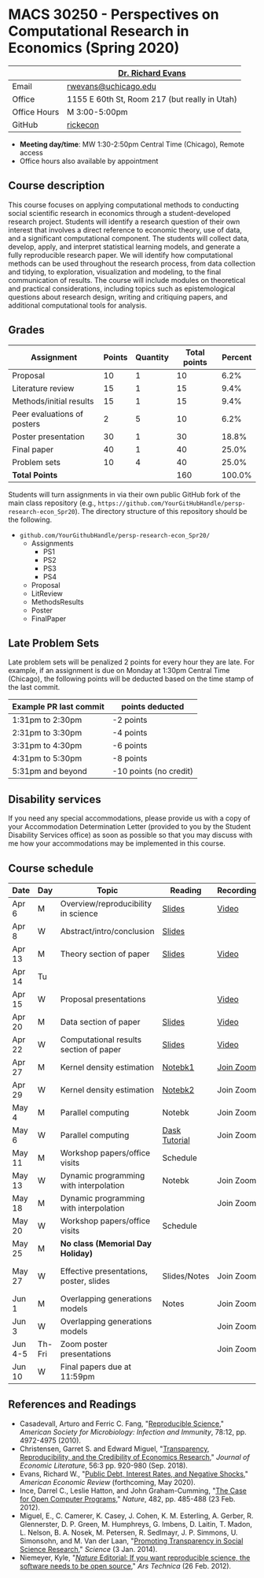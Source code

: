 # MACS 30250 - Perspectives on Computational Research in Economics (Spring 2020)

|  | [Dr. Richard Evans](https://sites.google.com/site/rickecon/) |
|--------------|--------------------------------------------------|
| Email | rwevans@uchicago.edu |
| Office | 1155 E 60th St, Room 217 (but really in Utah) |
| Office Hours | M 3:00-5:00pm |
| GitHub | [rickecon](https://github.com/rickecon) |

* **Meeting day/time**: MW 1:30-2:50pm Central Time (Chicago), Remote access
* Office hours also available by appointment

## Course description

This course focuses on applying computational methods to conducting social scientific research in economics through a student-developed research project. Students will identify a research question of their own interest that involves a direct reference to economic theory, use of data, and a significant computational component. The students will collect data, develop, apply, and interpret statistical learning models, and generate a fully reproducible research paper. We will identify how computational methods can be used throughout the research process, from data collection and tidying, to exploration, visualization and modeling, to the final communication of results. The course will include modules on theoretical and practical considerations, including topics such as epistemological questions about research design, writing and critiquing papers, and additional computational tools for analysis.

## Grades

|     Assignment              | Points | Quantity | Total points | Percent |
|-----------------------------|--------|----------|--------------|---------|
| Proposal                    |    10  |      1   |        10    |   6.2%  |
| Literature review           |    15  |      1   |        15    |   9.4%  |
| Methods/initial results     |    15  |      1   |        15    |   9.4%  |
| Peer evaluations of posters |     2  |      5   |        10    |   6.2%  |
| Poster presentation         |    30  |      1   |        30    |  18.8%  |
| Final paper                 |    40  |      1   |        40    |  25.0%  |
| Problem sets                |    10  |      4   |        40    |  25.0%  |
| **Total Points**            |        |          |       160    | 100.0%  |

Students will turn assignments in via their own public GitHub fork of the main class repository (e.g., `https://github.com/YourGitHubHandle/persp-research-econ_Spr20`). The directory structure of this repository should be the following.

* `github.com/YourGithubHandle/persp-research-econ_Spr20/`
  * Assignments
    * PS1
    * PS2
    * PS3
    * PS4
  * Proposal
  * LitReview
  * MethodsResults
  * Poster
  * FinalPaper


## Late Problem Sets

Late problem sets will be penalized 2 points for every hour they are late. For example, if an assignment is due on Monday at 1:30pm Central Time (Chicago), the following points will be deducted based on the time stamp of the last commit.

| Example PR last commit | points deducted |
| ---------------------- | --------------- |
| 1:31pm to 2:30pm       | -2 points       |
| 2:31pm to 3:30pm       | -4 points       |
| 3:31pm to 4:30pm       | -6 points       |
| 4:31pm to 5:30pm       | -8 points       |
| 5:31pm and beyond      | -10 points (no credit) |


## Disability services

If you need any special accommodations, please provide us with a copy of your Accommodation Determination Letter (provided to you by the Student Disability Services office) as soon as possible so that you may discuss with me how your accommodations may be implemented in this course.


## Course schedule

| Date | Day | Topic | Reading | Recording | Assignment |
|------|-----|-------|---------|-----------|------------|
| Apr  6 | M | Overview/reproducibility in science | [Slides](Slides/Reprod_slides.pdf) | [Video](https://uchicago.zoom.us/rec/play/upUudeuhqDo3S4DHtwSDBfR-W43pLais2yAa_vIEyBnjAndWOgb0NbJDMOFDTfeWkWx0qMBVcgqHTPt0) |  |
| Apr  8 | W | Abstract/intro/conclusion | [Slides](Slides/IntroAbsConcl_slides.pdf) |  |  |
| Apr 13 | M | Theory section of paper | [Slides](Slides/TheorySection_slides.pdf) | [Video](https://uchicago.zoom.us/rec/play/7J0rduD7-G43HYWd5ASDUaAoW9W_Laus0nAb-fUExUvnACMKMwGvN-MRZbeC65lh9TikRbqpQgtbBP9r) |  |
| Apr 14 | Tu |  |  |  | [Proposal slides due](Assignments/project-proposal.md) |
| Apr 15 | W | Proposal presentations |  | [Video](https://uchicago.zoom.us/rec/play/6JIsf7v6r2o3SdfE5ASDAfZ_W9W6Lqis0nUb-aUMzB7hU3gEZgekNbcRYLc5y8PA3qK4879I40KTfZ5J) | [Proposal presentations](Proposal/README.md) |
| Apr 20 | M | Data section of paper | [Slides](Slides/DataSection_slides.pdf) | [Video](https://uchicago.zoom.us/rec/play/vZUvd-D7_G83TtzHtgSDV6B5W9W9faqs0ncc-vsKxBzmViMDN1unZrJHY-JnJyFfRYSO-LecQicjEZ1d) |  |
| Apr 22 | W | Computational results section of paper | [Slides](Slides/ResultsSection_slides.pdf) | [Video](https://uchicago.zoom.us/rec/play/u5Qkdrv9rG03H4WQtgSDC_J6W464Kqys2ycY-qEFxB2xUXgHZ1KkZOMTYLGQjtfXWlmb-_Gd7nJf9Dtw) |  |
| Apr 27 | M | Kernel density estimation | [Notebk1](https://github.com/UC-MACSS/persp-research-econ_Spr20/blob/master/Notebooks/KDE/05.13-Kernel-Density-Estimation.ipynb) | [Join Zoom](https://uchicago.zoom.us/j/94621972730) | [PS1](ProblemSets/PS1/PS1.pdf) |
| Apr 29 | W | Kernel density estimation | [Notebk2](https://github.com/UC-MACSS/persp-research-econ_Spr20/blob/master/Notebooks/KDE/KDE.ipynb) | Join Zoom | [Lit review section due](Assignments/lit-review.md) |
| May  4 | M | Parallel computing | Notebk | Join Zoom | PS2 |
| May  6 | W | Parallel computing | [Dask Tutorial](https://github.com/dask/dask-tutorial) | Join Zoom |  |
| May 11 | M | Workshop papers/office visits | Schedule |  |  |
| May 13 | W | Dynamic programming with interpolation | Notebk | Join Zoom | PS3 |
| May 18 | M | Dynamic programming with interpolation |  | Join Zoom |  |
| May 20 | W | Workshop papers/office visits | Schedule |  |
| May 25 | M | **No class (Memorial Day Holiday)** |  |  |
| May 27 | W | Effective presentations, poster, slides | Slides/Notes | Join Zoom | [Methods/initial results section due](Assignments/methods-results.md) |
| Jun  1 | M | Overlapping generations models | Notes | Join Zoom | PS4 |
| Jun  3 | W | Overlapping generations models |       | Join Zoom | [Poster due](Assignments/poster.md) |
| Jun 4-5 | Th-Fri | Zoom poster presentations |  | Join Zoom |  |
| Jun  10 | W | Final papers due at 11:59pm |  |  | [Papers due](Assignments/final-paper.md) |


## References and Readings

* Casadevall, Arturo and Ferric C. Fang, "[Reproducible Science](https://iai.asm.org/content/78/12/4972)," *American Society for Microbiology: Infection and Immunity*, 78:12, pp. 4972-4975 (2010).
* Christensen, Garret S. and Edward Miguel, "[Transparency, Reproducibility, and the Credibility of Economics Research](https://www.aeaweb.org/articles?id=10.1257/jel.20171350)," *Journal of Economic Literature*, 56:3 pp. 920-980 (Sep. 2018).
* Evans, Richard W., "[Public Debt, Interest Rates, and Negative Shocks](https://sites.google.com/site/rickecon/Evans2020.pdf?attredirects=0)," *American Economic Review* (forthcoming, May 2020).
* Ince, Darrel C., Leslie Hatton, and John Graham-Cumming, "[The Case for Open Computer Programs](https://www.nature.com/articles/nature10836)," *Nature*, 482, pp. 485-488 (23 Feb. 2012).
* Miguel, E., C. Camerer, K. Casey, J. Cohen, K. M. Esterling, A. Gerber, R. Glennerster, D. P. Green, M. Humphreys, G. Imbens, D. Laitin, T. Madon, L. Nelson, B. A. Nosek, M. Petersen, R. Sedlmayr, J. P. Simmons, U. Simonsohn, and M. Van der Laan, "[Promoting Transparency in Social Science Research](http://science.sciencemag.org/content/343/6166/30)," *Science* (3 Jan. 2014).
* Niemeyer, Kyle, "[*Nature* Editorial: If you want reproducible science, the software needs to be open source](https://arstechnica.com/science/2012/02/science-code-should-be-open-source-according-to-editorial/)," *Ars Technica* (26 Feb. 2012).
